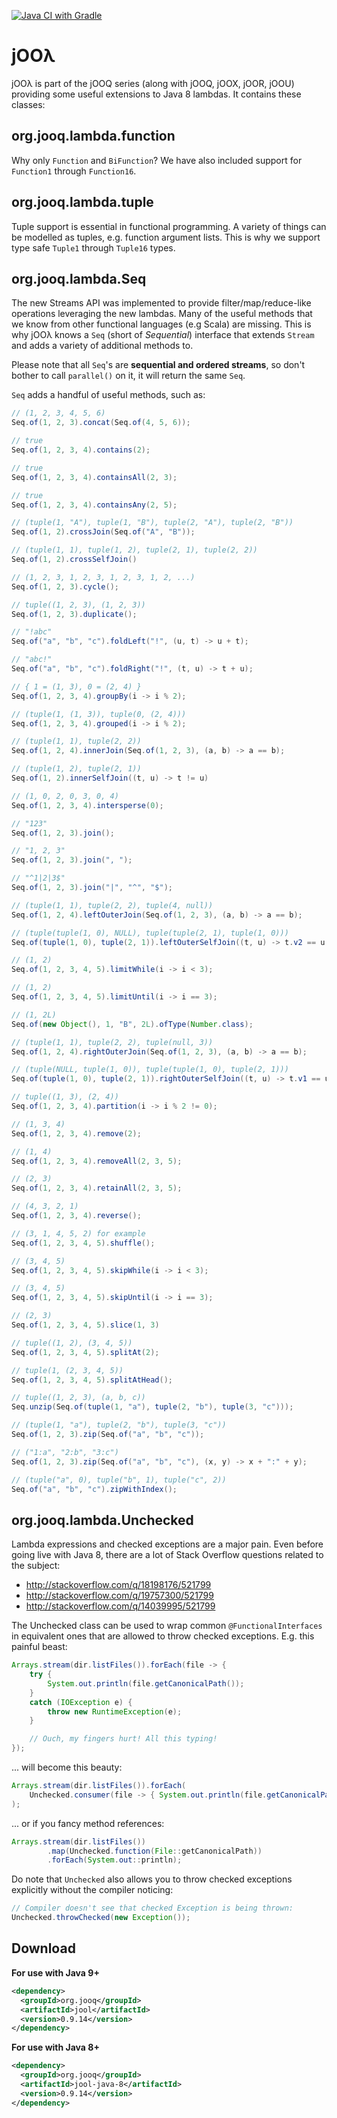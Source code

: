 [![Java CI with Gradle](https://github.com/magicprinc/jOOL/actions/workflows/gradle.yml/badge.svg)](https://github.com/magicprinc/jOOL/actions/workflows/gradle.yml)

jOOλ
====

jOOλ is part of the jOOQ series (along with jOOQ, jOOX, jOOR, jOOU) providing some useful extensions to Java 8 lambdas. It contains these classes:

org.jooq.lambda.function
------------------------

Why only `Function` and `BiFunction`? We have also included support for `Function1` through `Function16`.

org.jooq.lambda.tuple
---------------------

Tuple support is essential in functional programming. A variety of things can be modelled as tuples, e.g. function argument lists. This is why we support type safe `Tuple1` through `Tuple16` types.

org.jooq.lambda.Seq
-------------------

The new Streams API was implemented to provide filter/map/reduce-like operations leveraging the new lambdas.
Many of the useful methods that we know from other functional languages (e.g Scala) are missing. This is why jOOλ knows
a `Seq` (short of _Sequential_) interface that extends `Stream` and adds a variety of additional methods to.

Please note that all `Seq`'s are **sequential and ordered streams**, so don't bother to call `parallel()` on it, it will
return the same `Seq`.

`Seq` adds a handful of useful methods, such as:

```java
// (1, 2, 3, 4, 5, 6)
Seq.of(1, 2, 3).concat(Seq.of(4, 5, 6));

// true
Seq.of(1, 2, 3, 4).contains(2);

// true
Seq.of(1, 2, 3, 4).containsAll(2, 3);

// true
Seq.of(1, 2, 3, 4).containsAny(2, 5);

// (tuple(1, "A"), tuple(1, "B"), tuple(2, "A"), tuple(2, "B"))
Seq.of(1, 2).crossJoin(Seq.of("A", "B"));

// (tuple(1, 1), tuple(1, 2), tuple(2, 1), tuple(2, 2))
Seq.of(1, 2).crossSelfJoin()

// (1, 2, 3, 1, 2, 3, 1, 2, 3, 1, 2, ...)
Seq.of(1, 2, 3).cycle();

// tuple((1, 2, 3), (1, 2, 3))
Seq.of(1, 2, 3).duplicate();

// "!abc"
Seq.of("a", "b", "c").foldLeft("!", (u, t) -> u + t);

// "abc!"
Seq.of("a", "b", "c").foldRight("!", (t, u) -> t + u);

// { 1 = (1, 3), 0 = (2, 4) }
Seq.of(1, 2, 3, 4).groupBy(i -> i % 2);

// (tuple(1, (1, 3)), tuple(0, (2, 4)))
Seq.of(1, 2, 3, 4).grouped(i -> i % 2);

// (tuple(1, 1), tuple(2, 2))
Seq.of(1, 2, 4).innerJoin(Seq.of(1, 2, 3), (a, b) -> a == b);

// (tuple(1, 2), tuple(2, 1))
Seq.of(1, 2).innerSelfJoin((t, u) -> t != u)

// (1, 0, 2, 0, 3, 0, 4)
Seq.of(1, 2, 3, 4).intersperse(0);

// "123"
Seq.of(1, 2, 3).join();

// "1, 2, 3"
Seq.of(1, 2, 3).join(", ");

// "^1|2|3$"
Seq.of(1, 2, 3).join("|", "^", "$"); 

// (tuple(1, 1), tuple(2, 2), tuple(4, null))
Seq.of(1, 2, 4).leftOuterJoin(Seq.of(1, 2, 3), (a, b) -> a == b);

// (tuple(tuple(1, 0), NULL), tuple(tuple(2, 1), tuple(1, 0)))
Seq.of(tuple(1, 0), tuple(2, 1)).leftOuterSelfJoin((t, u) -> t.v2 == u.v1)

// (1, 2)
Seq.of(1, 2, 3, 4, 5).limitWhile(i -> i < 3);

// (1, 2)
Seq.of(1, 2, 3, 4, 5).limitUntil(i -> i == 3);

// (1, 2L)
Seq.of(new Object(), 1, "B", 2L).ofType(Number.class);

// (tuple(1, 1), tuple(2, 2), tuple(null, 3))
Seq.of(1, 2, 4).rightOuterJoin(Seq.of(1, 2, 3), (a, b) -> a == b);

// (tuple(NULL, tuple(1, 0)), tuple(tuple(1, 0), tuple(2, 1)))
Seq.of(tuple(1, 0), tuple(2, 1)).rightOuterSelfJoin((t, u) -> t.v1 == u.v2)

// tuple((1, 3), (2, 4))
Seq.of(1, 2, 3, 4).partition(i -> i % 2 != 0);

// (1, 3, 4)
Seq.of(1, 2, 3, 4).remove(2);

// (1, 4)
Seq.of(1, 2, 3, 4).removeAll(2, 3, 5);

// (2, 3)
Seq.of(1, 2, 3, 4).retainAll(2, 3, 5);

// (4, 3, 2, 1)
Seq.of(1, 2, 3, 4).reverse();

// (3, 1, 4, 5, 2) for example
Seq.of(1, 2, 3, 4, 5).shuffle();

// (3, 4, 5)
Seq.of(1, 2, 3, 4, 5).skipWhile(i -> i < 3);

// (3, 4, 5)
Seq.of(1, 2, 3, 4, 5).skipUntil(i -> i == 3);

// (2, 3)
Seq.of(1, 2, 3, 4, 5).slice(1, 3)

// tuple((1, 2), (3, 4, 5))
Seq.of(1, 2, 3, 4, 5).splitAt(2);

// tuple(1, (2, 3, 4, 5))
Seq.of(1, 2, 3, 4, 5).splitAtHead();

// tuple((1, 2, 3), (a, b, c))
Seq.unzip(Seq.of(tuple(1, "a"), tuple(2, "b"), tuple(3, "c")));

// (tuple(1, "a"), tuple(2, "b"), tuple(3, "c"))
Seq.of(1, 2, 3).zip(Seq.of("a", "b", "c"));

// ("1:a", "2:b", "3:c")
Seq.of(1, 2, 3).zip(Seq.of("a", "b", "c"), (x, y) -> x + ":" + y);

// (tuple("a", 0), tuple("b", 1), tuple("c", 2))
Seq.of("a", "b", "c").zipWithIndex();
```

org.jooq.lambda.Unchecked
-------------------------

Lambda expressions and checked exceptions are a major pain. Even before going live with Java 8, there are a lot of Stack Overflow questions related to the subject:

- http://stackoverflow.com/q/18198176/521799
- http://stackoverflow.com/q/19757300/521799
- http://stackoverflow.com/q/14039995/521799

The Unchecked class can be used to wrap common `@FunctionalInterfaces` in equivalent ones that are allowed to throw checked exceptions. E.g. this painful beast:

```java
Arrays.stream(dir.listFiles()).forEach(file -> {
    try {
        System.out.println(file.getCanonicalPath());
    }
    catch (IOException e) {
        throw new RuntimeException(e);
    }

    // Ouch, my fingers hurt! All this typing!
});
```

... will become this beauty:

```java
Arrays.stream(dir.listFiles()).forEach(
    Unchecked.consumer(file -> { System.out.println(file.getCanonicalPath()); })
);
```

... or if you fancy method references:

```java
Arrays.stream(dir.listFiles())
        .map(Unchecked.function(File::getCanonicalPath))
        .forEach(System.out::println);
```

Do note that `Unchecked` also allows you to throw checked exceptions explicitly without the compiler noticing:

```java
// Compiler doesn't see that checked Exception is being thrown:
Unchecked.throwChecked(new Exception());
```

Download
--------

**For use with Java 9+**

```xml
<dependency>
  <groupId>org.jooq</groupId>
  <artifactId>jool</artifactId>
  <version>0.9.14</version>
</dependency>
```

**For use with Java 8+**

```xml
<dependency>
  <groupId>org.jooq</groupId>
  <artifactId>jool-java-8</artifactId>
  <version>0.9.14</version>
</dependency>

